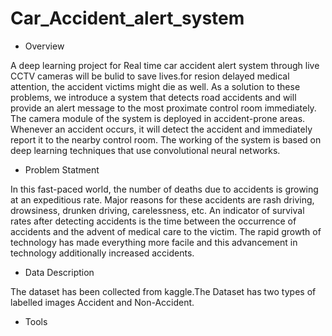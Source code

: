 # Car_Accident_alert_system





- Overview

A deep learning project for Real time car accident alert system through live CCTV cameras will be bulid to save lives.for resion delayed medical attention, the accident victims might die as well. As a solution to these problems, we introduce a system that detects road accidents and will provide an alert message to the most proximate control room immediately. The camera module of the system is deployed in accident-prone areas. Whenever an accident occurs, it will detect the accident and immediately report it to the nearby control room. The working of the system is based on deep learning techniques that use convolutional neural networks.




- Problem Statment 


In this fast-paced world, the number of deaths due to accidents is growing at an expeditious rate. Major reasons for these accidents are rash driving, drowsiness, drunken driving, carelessness, etc. An indicator of survival rates after detecting accidents is the time between the occurrence of accidents and the advent of medical care to the victim. The rapid growth of technology has made everything more facile and this advancement in technology additionally increased accidents.



- Data Description 


The dataset has been collected from kaggle.The Dataset has two types of labelled images Accident and Non-Accident.


- Tools 

